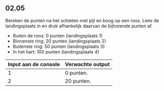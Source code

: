 ## 02.05
Bereken de punten na het schieten met pijl en boog op een roos. Lees de landingsplaats in en druk afhankelijk daarvan de bijhorende punten af.
- Buiten de roos: 0 punten (landingsplaats 1) 
- Binnenste ring: 20 punten (landingsplaats 2) 
- Buitenste ring: 50 punten (landingsplaats 3) 
- In het hart: 100 punten (landingsplaats 4)

| Input aan de console | Verwachte output |
|----------------------|------------------|
| 1 | 0 punten. |
| 2 | 20 punten. |